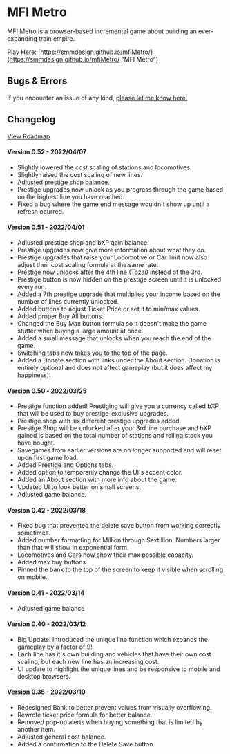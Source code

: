 # MFI Metro

MFI Metro is a browser-based incremental game about building an ever-expanding train empire.

Play Here: [https://smmdesign.github.io/mfiMetro/](https://smmdesign.github.io/mfiMetro/ "MFI Metro")


## Bugs & Errors

If you encounter an issue of any kind, [please let me know here.](https://github.com/SMMdesign/mfiMetro/issues/new/choose/)


## Changelog

[View Roadmap](https://github.com/users/SMMdesign/projects/1/views/1)

#### Version 0.52 - 2022/04/07

- Slightly lowered the cost scaling of stations and locomotives.
- Slightly raised the cost scaling of new lines.
- Adjusted prestige shop balance.
- Prestige upgrades now unlock as you progress through the game based on the highest line you have reached.
- Fixed a bug where the game end message wouldn't show up until a refresh ocurred.


#### Version 0.51 - 2022/04/01

- Adjusted prestige shop and bXP gain balance.
- Prestige upgrades now give more information about what they do.
- Prestige upgrades that raise your Locomotive or Car limit now also adjust their cost scaling formula at the same rate.
- Prestige now unlocks after the 4th line (Tozai) instead of the 3rd.
- Prestige button is now hidden on the prestige screen until it is unlocked every run.
- Added a 7th prestige upgrade that multiplies your income based on the number of lines currently unlocked.
- Added buttons to adjust Ticket Price or set it to min/max values.
- Added proper Buy All buttons.
- Changed the Buy Max button formula so it doesn't make the game stutter when buying a large amount at once.
- Added a small message that unlocks when you reach the end of the game.
- Switching tabs now takes you to the top of the page.
- Added a Donate section with links under the About section. Donation is entirely optional and does not affect gameplay (but it does affect my happiness).


#### Version 0.50 - 2022/03/25

- Prestige function added! Prestiging will give you a currency called bXP that will be used to buy prestige-exclusive upgrades.
- Prestige shop with six different prestige upgrades added.
- Prestige Shop will be unlocked after your 3rd line purchase and bXP gained is based on the total number of stations and rolling stock you have bought.
- Savegames from earlier versions are no longer supported and will reset upon first game load.
- Added Prestige and Options tabs.
- Added option to temporarily change the UI's accent color.
- Added an About section with more info about the game.
- Updated UI to look better on small screens.
- Adjusted game balance.


#### Version 0.42 - 2022/03/18

- Fixed bug that prevented the delete save button from working correctly sometimes.
- Added number formatting for Million through Sextillion. Numbers larger than that will show in exponential form.
- Locomotives and Cars now show their max possible capacity.
- Added max buy buttons.
- Pinned the bank to the top of the screen to keep it visible when scrolling on mobile.


#### Version 0.41 - 2022/03/14

- Adjusted game balance


#### Version 0.40 - 2022/03/12

- Big Update! Introduced the unique line function which expands the gameplay by a factor of 9!
- Each line has it's own building and vehicles that have their own cost scaling, but each new line has an increasing cost.
- UI update to highlight the unique lines and be responsive to mobile and desktop browsers.


#### Version 0.35 - 2022/03/10

- Redesigned Bank to better prevent values from visually overflowing.
- Rewrote ticket price formula for better balance.
- Removed pop-up alerts when buying something that is limited by another item.
- Adjusted general cost balance.
- Added a confirmation to the Delete Save button.